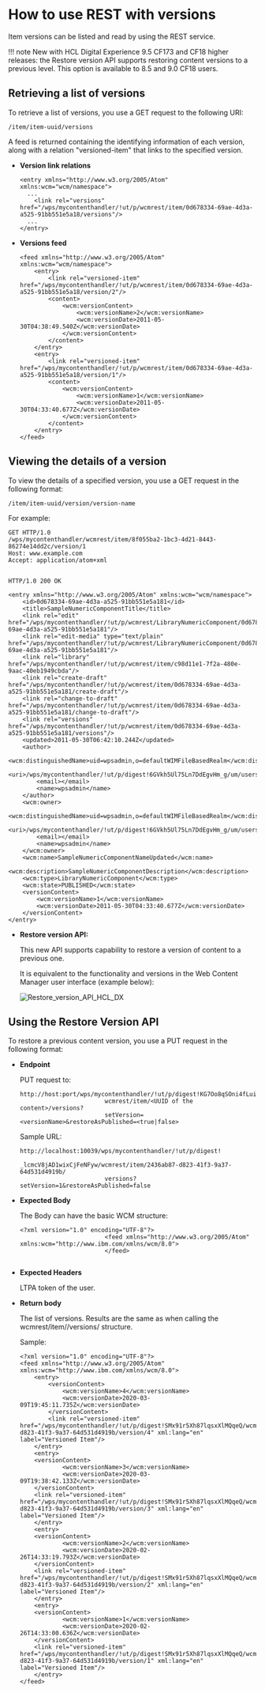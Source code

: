 # How to use REST with versions

Item versions can be listed and read by using the REST service.

!!! note
    New with HCL Digital Experience 9.5 CF173 and CF18 higher releases: the Restore version API supports restoring content versions to a previous level. This option is available to 8.5 and 9.0 CF18 users.

## Retrieving a list of versions

To retrieve a list of versions, you use a GET request to the following URI:

```
/item/item-uuid/versions
```

A feed is returned containing the identifying information of each version, along with a relation "versioned-item" that links to the specified version.

-   **Version link relations**

    ```
    <entry xmlns="http://www.w3.org/2005/Atom" xmlns:wcm="wcm/namespace">
      ...
        <link rel="versions" href="/wps/mycontenthandler/!ut/p/wcmrest/item/0d678334-69ae-4d3a-a525-91bb551e5a18/versions"/>
      ...
    </entry>
    ```

-   **Versions feed**

    ```
    <feed xmlns="http://www.w3.org/2005/Atom" xmlns:wcm="wcm/namespace">
        <entry>
            <link rel="versioned-item" href="/wps/mycontenthandler/!ut/p/wcmrest/item/0d678334-69ae-4d3a-a525-91bb551e5a18/version/2"/>
            <content>
                <wcm:versionContent>
                    <wcm:versionName>2</wcm:versionName>
                    <wcm:versionDate>2011-05-30T04:38:49.540Z</wcm:versionDate>
                </wcm:versionContent>
            </content>
        </entry>
        <entry>
            <link rel="versioned-item" href="/wps/mycontenthandler/!ut/p/wcmrest/item/0d678334-69ae-4d3a-a525-91bb551e5a18/version/1"/>
            <content>
                <wcm:versionContent>
                    <wcm:versionName>1</wcm:versionName>
                    <wcm:versionDate>2011-05-30T04:33:40.677Z</wcm:versionDate>
                </wcm:versionContent>
            </content>
        </entry>
    </feed>
    ```


## Viewing the details of a version

To view the details of a specified version, you use a GET request in the following format:

```
/item/item-uuid/version/version-name
```

For example:

```
GET HTTP/1.0
/wps/mycontenthandler/wcmrest/item/8f055ba2-1bc3-4d21-8443-86274e14dd2c/version/1
Host: www.example.com
Accept: application/atom+xml


HTTP/1.0 200 OK

<entry xmlns="http://www.w3.org/2005/Atom" xmlns:wcm="wcm/namespace">
    <id>0d678334-69ae-4d3a-a525-91bb551e5a181</id>
    <title>SampleNumericComponentTitle</title>
    <link rel="edit" href="/wps/mycontenthandler/!ut/p/wcmrest/LibraryNumericComponent/0d678334-69ae-4d3a-a525-91bb551e5a181"/>
    <link rel="edit-media" type="text/plain" href="/wps/mycontenthandler/!ut/p/wcmrest/LibraryNumericComponent/0d678334-69ae-4d3a-a525-91bb551e5a181"/>
    <link rel="library" href="/wps/mycontenthandler/!ut/p/wcmrest/item/c98d11e1-7f2a-480e-9aac-40eb1949cbda"/>
    <link rel="create-draft" href="/wps/mycontenthandler/!ut/p/wcmrest/item/0d678334-69ae-4d3a-a525-91bb551e5a181/create-draft"/>
    <link rel="change-to-draft" href="/wps/mycontenthandler/!ut/p/wcmrest/item/0d678334-69ae-4d3a-a525-91bb551e5a181/change-to-draft"/>
    <link rel="versions" href="/wps/mycontenthandler/!ut/p/wcmrest/item/0d678334-69ae-4d3a-a525-91bb551e5a181/versions"/>
    <updated>2011-05-30T06:42:10.244Z</updated>
    <author>
        <wcm:distinguishedName>uid=wpsadmin,o=defaultWIMFileBasedRealm</wcm:distinguishedName>
        <uri>/wps/mycontenthandler/!ut/p/digest!6GVkh5Ul75Ln7DdEgvHm_g/um/users/profiles/Z9eAeH1C2JG561RC6JM47H9E4MMG6PHO6JM4C5JD0JMOC6BEEJS464JDG3I56K1</uri>
        <email></email>
        <name>wpsadmin</name>
    </author>
    <wcm:owner>
        <wcm:distinguishedName>uid=wpsadmin,o=defaultWIMFileBasedRealm</wcm:distinguishedName>
        <uri>/wps/mycontenthandler/!ut/p/digest!6GVkh5Ul75Ln7DdEgvHm_g/um/users/profiles/Z9eAeH1C2JG561RC6JM47H9E4MMG6PHO6JM4C5JD0JMOC6BEEJS464JDG3I56K1</uri>
        <email></email>
        <name>wpsadmin</name>
    </wcm:owner>
    <wcm:name>SampleNumericComponentNameUpdated</wcm:name>
    <wcm:description>SampleNumericComponentDescription</wcm:description>
    <wcm:type>LibraryNumericComponent</wcm:type>
    <wcm:state>PUBLISHED</wcm:state>
    <versionContent>
        <wcm:versionName>1</wcm:versionName>
        <wcm:versionDate>2011-05-30T04:33:40.677Z</wcm:versionDate>
    </versionContent>
</entry>
```

-   **Restore version API:**

    This new API supports capability to restore a version of content to a previous one.

    It is equivalent to the functionality and versions in the Web Content Manager user interface (example below):

    ![Restore_version_API_HCL_DX](../../../../../../assets/Restore_Version_API_HCL_DX.png)


## Using the Restore Version API

To restore a previous content version, you use a PUT request in the following format:

-   **Endpoint**

    PUT request to:

    ```
    http://host:port/wps/mycontenthandler/!ut/p/digest!KG7Oo8qSOni4fLuinAp3sA/
                            wcmrest/item/<UUID of the content>/versions?
                            setVersion=<versionName>&restoreAsPublished=<true|false>
    ```

    Sample URL:

    ```
    http://localhost:10039/wps/mycontenthandler/!ut/p/digest!
                            _lcmcV8jAD1wixCjFeNFyw/wcmrest/item/2436ab87-d823-41f3-9a37-64d531d4919b/
                            versions?setVersion=1&restoreAsPublished=false
    ```


-   **Expected Body**

    The Body can have the basic WCM structure:

    ```
    <?xml version="1.0" encoding="UTF-8"?>
                            <feed xmlns="http://www.w3.org/2005/Atom" xmlns:wcm="http://www.ibm.com/xmlns/wcm/8.0">
                            </feed>
                        
    ```


-   **Expected Headers**

    LTPA token of the user.


-   **Return body**

    The list of versions. Results are the same as when calling the wcmrest/item//versions/ structure.

    Sample:

    ```
    <?xml version="1.0" encoding="UTF-8"?>
    <feed xmlns="http://www.w3.org/2005/Atom" xmlns:wcm="http://www.ibm.com/xmlns/wcm/8.0">
        <entry>
            <versionContent>
                <wcm:versionName>4</wcm:versionName>
                <wcm:versionDate>2020-03-09T19:45:11.735Z</wcm:versionDate>
            </versionContent>
            <link rel="versioned-item" href="/wps/mycontenthandler/!ut/p/digest!SMx91r5Xh87lqsxXlMQqeQ/wcmrest/item/2436ab87-d823-41f3-9a37-64d531d4919b/version/4" xml:lang="en" label="Versioned Item"/>
        </entry>
        <entry>
        <versionContent>
                <wcm:versionName>3</wcm:versionName>
                <wcm:versionDate>2020-03-09T19:38:42.133Z</wcm:versionDate>
        </versionContent>
        <link rel="versioned-item" href="/wps/mycontenthandler/!ut/p/digest!SMx91r5Xh87lqsxXlMQqeQ/wcmrest/item/2436ab87-d823-41f3-9a37-64d531d4919b/version/3" xml:lang="en" label="Versioned Item"/>
        </entry>
        <entry>
        <versionContent>
                <wcm:versionName>2</wcm:versionName>
                <wcm:versionDate>2020-02-26T14:33:19.793Z</wcm:versionDate>
        </versionContent>
        <link rel="versioned-item" href="/wps/mycontenthandler/!ut/p/digest!SMx91r5Xh87lqsxXlMQqeQ/wcmrest/item/2436ab87-d823-41f3-9a37-64d531d4919b/version/2" xml:lang="en" label="Versioned Item"/>
        </entry>
        <entry>
        <versionContent>
                <wcm:versionName>1</wcm:versionName>
                <wcm:versionDate>2020-02-26T14:33:00.636Z</wcm:versionDate>
        </versionContent>
        <link rel="versioned-item" href="/wps/mycontenthandler/!ut/p/digest!SMx91r5Xh87lqsxXlMQqeQ/wcmrest/item/2436ab87-d823-41f3-9a37-64d531d4919b/version/1" xml:lang="en" label="Versioned Item"/>
        </entry>
    </feed>
    ```



